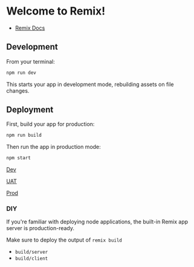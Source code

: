 # Welcome to Remix!

- [Remix Docs](https://remix.run/docs)

## Development

From your terminal:

```sh
npm run dev
```

This starts your app in development mode, rebuilding assets on file changes.

## Deployment

First, build your app for production:

```sh
npm run build
```

Then run the app in production mode:

```sh
npm start
```

[Dev](https://remix-contacts-six.vercel.app/)

[UAT](https://remix-contacts-git-main-arvin-zojajis-projects-5a249b99.vercel.app/)

[Prod](https://remix-contacts-alg041jo9-arvin-zojajis-projects-5a249b99.vercel.app/)

### DIY

If you're familiar with deploying node applications, the built-in Remix app server is production-ready.

Make sure to deploy the output of `remix build`

- `build/server`
- `build/client`
